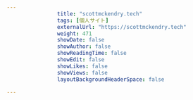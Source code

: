 ---
                title: "scottmckendry.tech"
                tags: [個人サイト]
                externalUrl: "https://scottmckendry.tech"
                weight: 471
                showDate: false
                showAuthor: false
                showReadingTime: false
                showEdit: false
                showLikes: false
                showViews: false
                layoutBackgroundHeaderSpace: false
                ---

